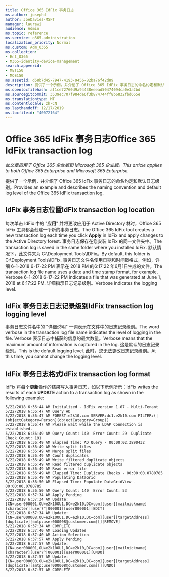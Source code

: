 ```yaml
---
title: Office 365 IdFix 事务日志
ms.author: josephd
author: JoeDavies-MSFT
manager: laurawi
audience: Admin
ms.topic: reference
ms.service: o365-administration
localization_priority: Normal
ms.custom: Adm_O365
ms.collection:
- Ent_O365
- M365-identity-device-management
search.appverid:
- MET150
- MOE150
ms.assetid: d58b7d45-7947-4193-9456-82ba76f42d89
description: 提供了一个示例，并介绍了 Office 365 IdFix 事务日志的命名约定和默认日志级别。
ms.openlocfilehash: af1ce72760d9a94438eeead50474094ca0e3a2bd
ms.sourcegitcommit: 3539ec707f984de6f3b874744ff8b6832fbd665e
ms.translationtype: MT
ms.contentlocale: zh-CN
ms.lasthandoff: 12/17/2019
ms.locfileid: "40072164"
---
```

# <a name="office-365-idfix-transaction-log"></a><span data-ttu-id="b3b54-103">Office 365 IdFix 事务日志</span><span class="sxs-lookup"><span data-stu-id="b3b54-103">Office 365 IdFix transaction log</span></span>

<span data-ttu-id="b3b54-104">*此文章适用于 Office 365 企业版和 Microsoft 365 企业版。*</span><span class="sxs-lookup"><span data-stu-id="b3b54-104">*This article applies to both Office 365 Enterprise and Microsoft 365 Enterprise.*</span></span>

<span data-ttu-id="b3b54-105">提供了一个示例，并介绍了 Office 365 IdFix 事务日志的命名约定和默认日志级别。</span><span class="sxs-lookup"><span data-stu-id="b3b54-105">Provides an example and describes the naming convention and default log level of the Office 365 IdFix transaction log.</span></span>
  
## <a name="idfix-transaction-log-location"></a><span data-ttu-id="b3b54-106">IdFix 事务日志位置</span><span class="sxs-lookup"><span data-stu-id="b3b54-106">IdFix transaction log location</span></span>

<span data-ttu-id="b3b54-107">每次单击 IdFix 中的 "**应用**" 并将更改应用于 Active Directory 林时，Office 365 IdFix 工具都会创建一个新的事务日志。</span><span class="sxs-lookup"><span data-stu-id="b3b54-107">The Office 365 IdFix tool creates a new transaction log each time you click **Apply** in IdFix and apply changes to the Active Directory forest.</span></span> <span data-ttu-id="b3b54-108">事务日志保存在您安装 IdFix 的同一文件夹中。</span><span class="sxs-lookup"><span data-stu-id="b3b54-108">The transaction log is saved in the same folder where you installed IdFix.</span></span> <span data-ttu-id="b3b54-109">默认情况下，此文件夹为 C:\Deployment Tools\IDFix。</span><span class="sxs-lookup"><span data-stu-id="b3b54-109">By default, this folder is C:\Deployment Tools\IDFix.</span></span> <span data-ttu-id="b3b54-110">事务日志文件名使用日期和时间戳格式，例如，详细 6-1-2018 6-17-22 PM 表示在 2018 PM 的6:17:22 年6月1日生成的文件。</span><span class="sxs-lookup"><span data-stu-id="b3b54-110">The transaction log file name uses a date and time stamp format, for example, Verbose 6-1-2018 6-17-22 PM indicates a file that was generated at June 1, 2018 at 6:17:22 PM.</span></span> <span data-ttu-id="b3b54-111">详细指示日志记录级别。</span><span class="sxs-lookup"><span data-stu-id="b3b54-111">Verbose indicates the logging level.</span></span> 
  
## <a name="idfix-transaction-log-logging-level"></a><span data-ttu-id="b3b54-112">IdFix 事务日志日志记录级别</span><span class="sxs-lookup"><span data-stu-id="b3b54-112">IdFix transaction log logging level</span></span>

<span data-ttu-id="b3b54-113">事务日志文件名中的 "详细说明" 一词表示在文件中的日志记录级别。</span><span class="sxs-lookup"><span data-stu-id="b3b54-113">The word verbose in the transaction log file name indicates the level of logging in the file.</span></span> <span data-ttu-id="b3b54-114">Verbose 表示日志中捕获的信息的最大数量。</span><span class="sxs-lookup"><span data-stu-id="b3b54-114">Verbose means that the maximum amount of information is captured in the log.</span></span> <span data-ttu-id="b3b54-115">这是默认的日志记录级别。</span><span class="sxs-lookup"><span data-stu-id="b3b54-115">This is the default logging level.</span></span> <span data-ttu-id="b3b54-116">此时，您无法更改日志记录级别。</span><span class="sxs-lookup"><span data-stu-id="b3b54-116">At this time, you cannot change the logging level.</span></span>
  
## <a name="idfix-transaction-log-format"></a><span data-ttu-id="b3b54-117">IdFix 事务日志格式</span><span class="sxs-lookup"><span data-stu-id="b3b54-117">IdFix transaction log format</span></span>

<span data-ttu-id="b3b54-118">IdFix 将每个**更新**操作的结果写入事务日志，如以下示例所示：</span><span class="sxs-lookup"><span data-stu-id="b3b54-118">IdFix writes the results of each **UPDATE** action to a transaction log as shown in the following example:</span></span>
  
```
5/22/2018 6:36:44 AM Initialized - IdFix version 1.07 - Multi-Tenant
5/22/2018 6:36:47 AM Query AD
5/22/2018 6:36:47 AM FOREST:e2k10.com SERVER:dc1.e2k10.com FILTER:(|(objectCategory=Person)(objectCategory=Group))
5/22/2018 6:36:47 AM Please wait while the LDAP Connection is established.
5/22/2018 6:36:49 AM Query Count: 140  Error Count: 29  Duplicate Check Count: 191
5/22/2018 6:36:49 AM Elapsed Time: AD Query - 00:00:02.3890432
5/22/2018 6:36:49 AM Write split files
5/22/2018 6:36:49 AM Merge split files
5/22/2018 6:36:49 AM Count duplicates
5/22/2018 6:36:49 AM Write filtered duplicate objects
5/22/2018 6:36:49 AM Read filtered duplicate objects
5/22/2018 6:36:49 AM Read error file
5/22/2018 6:36:49 AM Elapsed Time: Duplicate Checks - 00:00:00.0780785
5/22/2018 6:36:49 AM Populating DataGrid
5/22/2018 6:36:50 AM Elapsed Time: Populate DataGridView - 00:00:00.0780785
5/22/2018 6:36:50 AM Query Count: 140  Error Count: 53
5/22/2018 6:37:34 AM Apply Pending
5/22/2018 6:37:34 AM Update: [CN=user000001,OU=e2k10OU1,DC=e2k10,DC=com][user][mailnickname][character][user?^|000001][user000001][EDIT]
5/22/2018 6:37:34 AM Update: [CN=user000008,OU=e2k10OU1,DC=e2k10,DC=com][user][targetAddress][duplicate][smtp:user000008@customer.com][][REMOVE]
5/22/2018 6:37:34 AM COMPLETE
5/22/2018 6:37:40 AM Loading Updates
5/22/2018 6:37:40 AM Action Selection
5/22/2018 6:37:57 AM Apply Pending
5/22/2018 6:37:57 AM Update: [CN=user000001,OU=e2k10OU1,DC=e2k10,DC=com][user][mailnickname][character][user?^|000001][user000001][UNDO]
5/22/2018 6:37:57 AM Update: [CN=user000008,OU=e2k10OU1,DC=e2k10,DC=com][user][targetAddress][duplicate][smtp:user000008@customer.com][][UNDO]
5/22/2018 6:37:57 AM COMPLETE
```